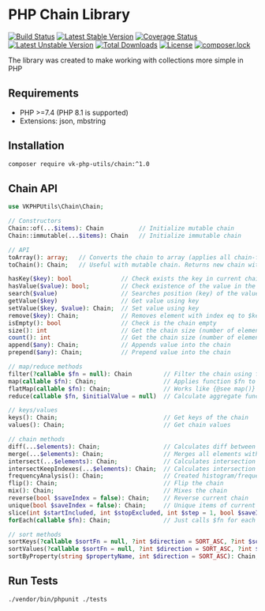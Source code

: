 # PHP Chain Library

[![Build Status](https://travis-ci.org/kustov-vitalik/php-utils-chain.svg?branch=master)](https://travis-ci.org/kustov-vitalik/php-utils-chain)
[![Latest Stable Version](https://poser.pugx.org/vk-php-utils/chain/v/stable)](https://packagist.org/packages/vk-php-utils/chain)
[![Coverage Status](https://coveralls.io/repos/github/kustov-vitalik/php-utils-chain/badge.svg?branch=master)](https://coveralls.io/github/kustov-vitalik/php-utils-chain?branch=master)
[![Latest Unstable Version](https://poser.pugx.org/vk-php-utils/chain/v/unstable)](https://packagist.org/packages/vk-php-utils/chain)
[![Total Downloads](https://poser.pugx.org/vk-php-utils/chain/downloads)](https://packagist.org/packages/vk-php-utils/chain)
[![License](https://poser.pugx.org/vk-php-utils/chain/license)](https://packagist.org/packages/vk-php-utils/chain)
[![composer.lock](https://poser.pugx.org/vk-php-utils/chain/composerlock)](https://packagist.org/packages/vk-php-utils/chain)

The library was created to make working with collections more simple in PHP

## Requirements
- PHP >=7.4 (PHP 8.1 is supported)
- Extensions: json, mbstring

## Installation
```bash
composer require vk-php-utils/chain:^1.0
```

## Chain API
```php
use VKPHPUtils\Chain\Chain;

// Constructors
Chain::of(...$items): Chain          // Initialize mutable chain
Chain::immutable(...$items): Chain   // Initialize immutable chain

// API
toArray(): array;   // Converts the chain to array (applies all chain-functions)
toChain(): Chain;   // Useful with mutable chain. Returns new chain with all current chain functions applied

hasKey($key): bool              // Check exists the key in current chain or no
hasValue($value): bool;         // Check existence of the value in the chain
search($value)                  // Searches position (key) of the value in current chain. Returns null if the value not found
getValue($key)                  // Get value using key
setValue($key, $value): Chain;  // Set value using key
remove($key): Chain;            // Removes element with index eq to $key
isEmpty(): bool                 // Check is the chain empty
size(): int                     // Get the chain size (number of elements)
count(): int                    // Get the chain size (number of elements)
append($any): Chain;            // Appends value into the chain
prepend($any): Chain;           // Prepend value into the chain

// map/reduce methods
filter(?callable $fn = null): Chain         // Filter the chain using function $fn
map(callable $fn): Chain;                   // Applies function $fn to each chain item and returns chain with mapped entities. Index-safe operation
flatMap(callable $fn): Chain;               // Works like {@see map()} but returns iterable set of mapped objects per each the chain's item
reduce(callable $fn, $initialValue = null)  // Calculate aggregate function result

// keys/values
keys(): Chain;                              // Get keys of the chain
values(): Chain;                            // Get chain values

// chain methods
diff(...$elements): Chain;                  // Calculates diff between current chain and passed one
merge(...$elements): Chain;                 // Merges all elements with current chain
intersect(...$elements): Chain;             // Calculates intersection of two sets (current chain and passed one). Non index-safe operation
intersectKeepIndexes(...$elements): Chain;  // Calculates intersection of two sets (current chain and passed one). Index-safe operation
frequencyAnalysis(): Chain;                 // Created histogram/frequency analysis of the chain
flip(): Chain;                              // Flip the chain
mix(): Chain;                               // Mixes the chain
reverse(bool $saveIndex = false): Chain;    // Reverse current chain
unique(bool $saveIndex = false): Chain;     // Unique items of current chain
slice(int $startIncluded, int $stopExcluded, int $step = 1, bool $saveIndex = false): Chain;                // Get chain's chunk
forEach(callable $fn): Chain;               // Just calls $fn for each chain element

// sort methods
sortKeys(?callable $sortFn = null, ?int $direction = SORT_ASC, ?int $sortFlags = null): Chain;              // Sorts chain by keys
sortValues(?callable $sortFn = null, ?int $direction = SORT_ASC, ?int $sortFlags = SORT_REGULAR): Chain;    // Sorts chain by values. Index-safe operation
sortByProperty(string $propertyName, int $direction = SORT_ASC): Chain;                                     // Sorts collection by given property
```

## Run Tests
`./vendor/bin/phpunit ./tests`